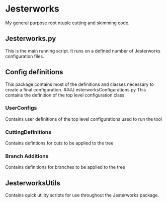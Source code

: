 # Jesterworks
My general purpose root ntuple cutting and skimming code.

## Jesterworks.py
This is the main running script. It runs on a defined number of Jesterworks configuration files. 

## Config definitions
This package contains most of the definitions and classes necessary to create a final configuration.
###J esterworksConfigurations.py
This contains the definition of the top level configuration class
### UserConfigs
Contains user definitions of the top level configurations used to run the tool
### CuttingDefinitions
Contains defintions for cuts to be applied to the tree
### Branch Additions
Contains definitions for branches to be applied to the tree
## JesterworksUtils
Contains quick utility scripts for use throughout the Jesterworks package.
